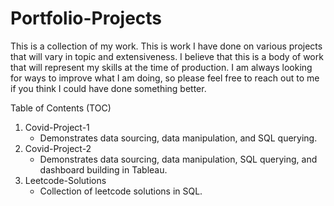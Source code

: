 # Portfolio-Projects
This is a collection of my work.
This is work I have done on various projects that will vary in topic and extensiveness.
I believe that this is a body of work that will represent my skills at the time of production.
I am always looking for ways to improve what I am doing, so please feel free to reach out to me if you think I could have done something better.

Table of Contents (TOC)
1. Covid-Project-1
   - Demonstrates data sourcing, data manipulation, and SQL querying.
2. Covid-Project-2
   - Demonstrates data sourcing, data manipulation, SQL querying, and dashboard building in Tableau.
3. Leetcode-Solutions
   - Collection of leetcode solutions in SQL.
